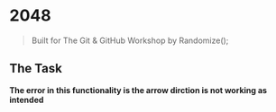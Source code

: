 # 2048
> Built for The Git & GitHub Workshop by Randomize();

## The Task
**The error in this functionality is the arrow dirction is not working as intended** 
